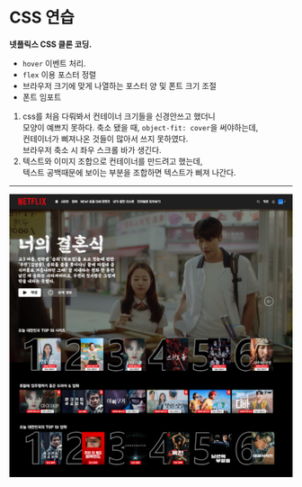 # CSS 연습

**넷플릭스 CSS 클론 코딩.**
- `hover` 이벤트 처리.
- `flex` 이용 포스터 정렬
- 브라우저 크기에 맞게 나열하는 포스터 양 및 폰트 크기 조절
- 폰트 임포트

1. css를 처음 다뤄봐서 컨테이너 크기들을 신경안쓰고 했더니<br>
모양이 예쁘지 못하다. 축소 됐을 때, `object-fit: cover`을 써야하는데,<br>
컨테이너가 삐져나온 것들이 많아서 쓰지 못하였다.<br>
브라우저 축소 시 좌우 스크롤 바가 생긴다.
2. 텍스트와 이미지 조합으로 컨테이너를 만드려고 했는데,<br>
텍스트 공백때문에 보이는 부분을 조합하면 텍스트가 삐져 나간다.<br>
___

![이미지](./images/netflix.png)
